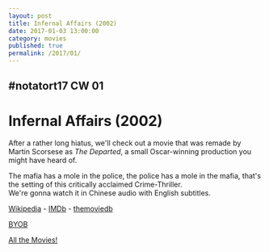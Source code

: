 ```yaml
---
layout: post
title: Infernal Affairs (2002)
date: 2017-01-03 13:00:00
category: movies
published: true
permalink: /2017/01/
---
```



## \#notatort17 CW 01

# Infernal Affairs \(2002\)

After a rather long hiatus, we'll check out a movie that was remade by Martin Scorsese as *The Departed*, a small Oscar-winning production you might have heard of. 

The mafia has a mole in the police, the police has a mole in the mafia, that's the setting of this critically acclaimed Crime-Thriller.  
We're gonna watch it in Chinese audio with English subtitles.

[Wikipedia](https://en.wikipedia.org/wiki/Infernal_Affairs) - [IMDb](http://www.imdb.com/title/tt0338564/) - [themoviedb](https://www.themoviedb.org/movie/10775)

<a href="http://en.wikipedia.org/wiki/BYOB_(beverage)">BYOB</a>

[All the Movies!](http://notatort.com/allthemovies/)

<!--include jquery & backstretch-->

<script type="text/javascript" src="https://ajax.googleapis.com/ajax/libs/jquery/1.7.2/jquery.min.js"></script>

<script type="text/javascript" src="http://notatort.com/jquery.backstretch.min.js"></script>

<script type="text/javascript">

$(function(){

     $(window).resize(function(){
     
         if($(this).width() >= 767){
         
             $.backstretch("http://notatort.com/bg1701.jpg", {speed: 150});
             
         }
         
      })
      
      .resize();//trigger resize on page load
      
});

</script>
